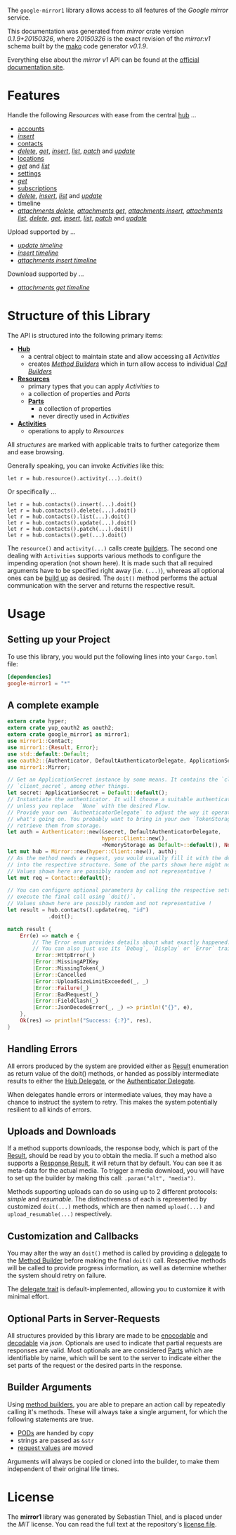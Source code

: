 <!---
DO NOT EDIT !
This file was generated automatically from 'src/mako/api/README.md.mako'
DO NOT EDIT !
-->
The `google-mirror1` library allows access to all features of the *Google mirror* service.

This documentation was generated from *mirror* crate version *0.1.9+20150326*, where *20150326* is the exact revision of the *mirror:v1* schema built by the [mako](http://www.makotemplates.org/) code generator *v0.1.9*.

Everything else about the *mirror* *v1* API can be found at the
[official documentation site](https://developers.google.com/glass).
# Features

Handle the following *Resources* with ease from the central [hub](http://byron.github.io/google-apis-rs/google_mirror1/struct.Mirror.html) ... 

* [accounts](http://byron.github.io/google-apis-rs/google_mirror1/struct.Account.html)
 * [*insert*](http://byron.github.io/google-apis-rs/google_mirror1/struct.AccountInsertCall.html)
* [contacts](http://byron.github.io/google-apis-rs/google_mirror1/struct.Contact.html)
 * [*delete*](http://byron.github.io/google-apis-rs/google_mirror1/struct.ContactDeleteCall.html), [*get*](http://byron.github.io/google-apis-rs/google_mirror1/struct.ContactGetCall.html), [*insert*](http://byron.github.io/google-apis-rs/google_mirror1/struct.ContactInsertCall.html), [*list*](http://byron.github.io/google-apis-rs/google_mirror1/struct.ContactListCall.html), [*patch*](http://byron.github.io/google-apis-rs/google_mirror1/struct.ContactPatchCall.html) and [*update*](http://byron.github.io/google-apis-rs/google_mirror1/struct.ContactUpdateCall.html)
* [locations](http://byron.github.io/google-apis-rs/google_mirror1/struct.Location.html)
 * [*get*](http://byron.github.io/google-apis-rs/google_mirror1/struct.LocationGetCall.html) and [*list*](http://byron.github.io/google-apis-rs/google_mirror1/struct.LocationListCall.html)
* [settings](http://byron.github.io/google-apis-rs/google_mirror1/struct.Setting.html)
 * [*get*](http://byron.github.io/google-apis-rs/google_mirror1/struct.SettingGetCall.html)
* [subscriptions](http://byron.github.io/google-apis-rs/google_mirror1/struct.Subscription.html)
 * [*delete*](http://byron.github.io/google-apis-rs/google_mirror1/struct.SubscriptionDeleteCall.html), [*insert*](http://byron.github.io/google-apis-rs/google_mirror1/struct.SubscriptionInsertCall.html), [*list*](http://byron.github.io/google-apis-rs/google_mirror1/struct.SubscriptionListCall.html) and [*update*](http://byron.github.io/google-apis-rs/google_mirror1/struct.SubscriptionUpdateCall.html)
* timeline
 * [*attachments delete*](http://byron.github.io/google-apis-rs/google_mirror1/struct.TimelineAttachmentDeleteCall.html), [*attachments get*](http://byron.github.io/google-apis-rs/google_mirror1/struct.TimelineAttachmentGetCall.html), [*attachments insert*](http://byron.github.io/google-apis-rs/google_mirror1/struct.TimelineAttachmentInsertCall.html), [*attachments list*](http://byron.github.io/google-apis-rs/google_mirror1/struct.TimelineAttachmentListCall.html), [*delete*](http://byron.github.io/google-apis-rs/google_mirror1/struct.TimelineDeleteCall.html), [*get*](http://byron.github.io/google-apis-rs/google_mirror1/struct.TimelineGetCall.html), [*insert*](http://byron.github.io/google-apis-rs/google_mirror1/struct.TimelineInsertCall.html), [*list*](http://byron.github.io/google-apis-rs/google_mirror1/struct.TimelineListCall.html), [*patch*](http://byron.github.io/google-apis-rs/google_mirror1/struct.TimelinePatchCall.html) and [*update*](http://byron.github.io/google-apis-rs/google_mirror1/struct.TimelineUpdateCall.html)


Upload supported by ...

* [*update timeline*](http://byron.github.io/google-apis-rs/google_mirror1/struct.TimelineUpdateCall.html)
* [*insert timeline*](http://byron.github.io/google-apis-rs/google_mirror1/struct.TimelineInsertCall.html)
* [*attachments insert timeline*](http://byron.github.io/google-apis-rs/google_mirror1/struct.TimelineAttachmentInsertCall.html)

Download supported by ...

* [*attachments get timeline*](http://byron.github.io/google-apis-rs/google_mirror1/struct.TimelineAttachmentGetCall.html)



# Structure of this Library

The API is structured into the following primary items:

* **[Hub](http://byron.github.io/google-apis-rs/google_mirror1/struct.Mirror.html)**
    * a central object to maintain state and allow accessing all *Activities*
    * creates [*Method Builders*](http://byron.github.io/google-apis-rs/google_mirror1/trait.MethodsBuilder.html) which in turn
      allow access to individual [*Call Builders*](http://byron.github.io/google-apis-rs/google_mirror1/trait.CallBuilder.html)
* **[Resources](http://byron.github.io/google-apis-rs/google_mirror1/trait.Resource.html)**
    * primary types that you can apply *Activities* to
    * a collection of properties and *Parts*
    * **[Parts](http://byron.github.io/google-apis-rs/google_mirror1/trait.Part.html)**
        * a collection of properties
        * never directly used in *Activities*
* **[Activities](http://byron.github.io/google-apis-rs/google_mirror1/trait.CallBuilder.html)**
    * operations to apply to *Resources*

All *structures* are marked with applicable traits to further categorize them and ease browsing.

Generally speaking, you can invoke *Activities* like this:

```Rust,ignore
let r = hub.resource().activity(...).doit()
```

Or specifically ...

```ignore
let r = hub.contacts().insert(...).doit()
let r = hub.contacts().delete(...).doit()
let r = hub.contacts().list(...).doit()
let r = hub.contacts().update(...).doit()
let r = hub.contacts().patch(...).doit()
let r = hub.contacts().get(...).doit()
```

The `resource()` and `activity(...)` calls create [builders][builder-pattern]. The second one dealing with `Activities` 
supports various methods to configure the impending operation (not shown here). It is made such that all required arguments have to be 
specified right away (i.e. `(...)`), whereas all optional ones can be [build up][builder-pattern] as desired.
The `doit()` method performs the actual communication with the server and returns the respective result.

# Usage

## Setting up your Project

To use this library, you would put the following lines into your `Cargo.toml` file:

```toml
[dependencies]
google-mirror1 = "*"
```

## A complete example

```Rust
extern crate hyper;
extern crate yup_oauth2 as oauth2;
extern crate google_mirror1 as mirror1;
use mirror1::Contact;
use mirror1::{Result, Error};
use std::default::Default;
use oauth2::{Authenticator, DefaultAuthenticatorDelegate, ApplicationSecret, MemoryStorage};
use mirror1::Mirror;

// Get an ApplicationSecret instance by some means. It contains the `client_id` and 
// `client_secret`, among other things.
let secret: ApplicationSecret = Default::default();
// Instantiate the authenticator. It will choose a suitable authentication flow for you, 
// unless you replace  `None` with the desired Flow.
// Provide your own `AuthenticatorDelegate` to adjust the way it operates and get feedback about 
// what's going on. You probably want to bring in your own `TokenStorage` to persist tokens and
// retrieve them from storage.
let auth = Authenticator::new(&secret, DefaultAuthenticatorDelegate,
                              hyper::Client::new(),
                              <MemoryStorage as Default>::default(), None);
let mut hub = Mirror::new(hyper::Client::new(), auth);
// As the method needs a request, you would usually fill it with the desired information
// into the respective structure. Some of the parts shown here might not be applicable !
// Values shown here are possibly random and not representative !
let mut req = Contact::default();

// You can configure optional parameters by calling the respective setters at will, and
// execute the final call using `doit()`.
// Values shown here are possibly random and not representative !
let result = hub.contacts().update(req, "id")
             .doit();

match result {
    Err(e) => match e {
        // The Error enum provides details about what exactly happened.
        // You can also just use its `Debug`, `Display` or `Error` traits
         Error::HttpError(_)
        |Error::MissingAPIKey
        |Error::MissingToken(_)
        |Error::Cancelled
        |Error::UploadSizeLimitExceeded(_, _)
        |Error::Failure(_)
        |Error::BadRequest(_)
        |Error::FieldClash(_)
        |Error::JsonDecodeError(_, _) => println!("{}", e),
    },
    Ok(res) => println!("Success: {:?}", res),
}

```
## Handling Errors

All errors produced by the system are provided either as [Result](http://byron.github.io/google-apis-rs/google_mirror1/enum.Result.html) enumeration as return value of 
the doit() methods, or handed as possibly intermediate results to either the 
[Hub Delegate](http://byron.github.io/google-apis-rs/google_mirror1/trait.Delegate.html), or the [Authenticator Delegate](http://byron.github.io/google-apis-rs/google_mirror1/../yup-oauth2/trait.AuthenticatorDelegate.html).

When delegates handle errors or intermediate values, they may have a chance to instruct the system to retry. This 
makes the system potentially resilient to all kinds of errors.

## Uploads and Downloads
If a method supports downloads, the response body, which is part of the [Result](http://byron.github.io/google-apis-rs/google_mirror1/enum.Result.html), should be
read by you to obtain the media.
If such a method also supports a [Response Result](http://byron.github.io/google-apis-rs/google_mirror1/trait.ResponseResult.html), it will return that by default.
You can see it as meta-data for the actual media. To trigger a media download, you will have to set up the builder by making
this call: `.param("alt", "media")`.

Methods supporting uploads can do so using up to 2 different protocols: 
*simple* and *resumable*. The distinctiveness of each is represented by customized 
`doit(...)` methods, which are then named `upload(...)` and `upload_resumable(...)` respectively.

## Customization and Callbacks

You may alter the way an `doit()` method is called by providing a [delegate](http://byron.github.io/google-apis-rs/google_mirror1/trait.Delegate.html) to the 
[Method Builder](http://byron.github.io/google-apis-rs/google_mirror1/trait.CallBuilder.html) before making the final `doit()` call. 
Respective methods will be called to provide progress information, as well as determine whether the system should 
retry on failure.

The [delegate trait](http://byron.github.io/google-apis-rs/google_mirror1/trait.Delegate.html) is default-implemented, allowing you to customize it with minimal effort.

## Optional Parts in Server-Requests

All structures provided by this library are made to be [enocodable](http://byron.github.io/google-apis-rs/google_mirror1/trait.RequestValue.html) and 
[decodable](http://byron.github.io/google-apis-rs/google_mirror1/trait.ResponseResult.html) via *json*. Optionals are used to indicate that partial requests are responses 
are valid.
Most optionals are are considered [Parts](http://byron.github.io/google-apis-rs/google_mirror1/trait.Part.html) which are identifiable by name, which will be sent to 
the server to indicate either the set parts of the request or the desired parts in the response.

## Builder Arguments

Using [method builders](http://byron.github.io/google-apis-rs/google_mirror1/trait.CallBuilder.html), you are able to prepare an action call by repeatedly calling it's methods.
These will always take a single argument, for which the following statements are true.

* [PODs][wiki-pod] are handed by copy
* strings are passed as `&str`
* [request values](http://byron.github.io/google-apis-rs/google_mirror1/trait.RequestValue.html) are moved

Arguments will always be copied or cloned into the builder, to make them independent of their original life times.

[wiki-pod]: http://en.wikipedia.org/wiki/Plain_old_data_structure
[builder-pattern]: http://en.wikipedia.org/wiki/Builder_pattern
[google-go-api]: https://github.com/google/google-api-go-client

# License
The **mirror1** library was generated by Sebastian Thiel, and is placed 
under the *MIT* license.
You can read the full text at the repository's [license file][repo-license].

[repo-license]: https://github.com/Byron/google-apis-rs/LICENSE.md
